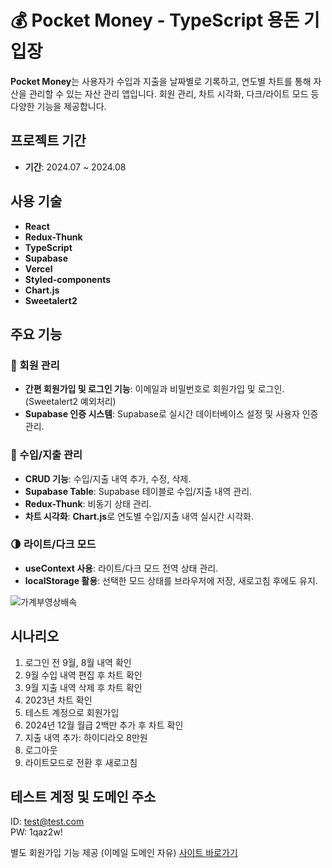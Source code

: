 # 💰 Pocket Money - TypeScript 용돈 기입장

**Pocket Money**는 사용자가 수입과 지출을 날짜별로 기록하고, 연도별 차트를 통해 자산을 관리할 수 있는 자산 관리 앱입니다. 회원 관리, 차트 시각화, 다크/라이트 모드 등 다양한 기능을 제공합니다.

## 프로젝트 기간
- **기간**: 2024.07 ~ 2024.08

## 사용 기술
- **React**
- **Redux-Thunk**
- **TypeScript**
- **Supabase**
- **Vercel**
- **Styled-components**
- **Chart.js**
- **Sweetalert2**

## 주요 기능
### 📱 회원 관리
- **간편 회원가입 및 로그인 기능**: 이메일과 비밀번호로 회원가입 및 로그인. (Sweetalert2 예외처리)
- **Supabase 인증 시스템**: Supabase로 실시간 데이터베이스 설정 및 사용자 인증 관리.

### 💸 수입/지출 관리
- **CRUD 기능**: 수입/지출 내역 추가, 수정, 삭제.
- **Supabase Table**: Supabase 테이블로 수입/지출 내역 관리.
- **Redux-Thunk**: 비동기 상태 관리.
- **차트 시각화**: **Chart.js**로 연도별 수입/지출 내역 실시간 시각화.

### 🌗 라이트/다크 모드
- **useContext 사용**: 라이트/다크 모드 전역 상태 관리.
- **localStorage 활용**: 선택한 모드 상태를 브라우저에 저장, 새로고침 후에도 유지.



![가계부영상배속](https://github.com/user-attachments/assets/61325dad-3337-4a0b-a380-38349fa35a18) 


## 시나리오
1. 로그인 전 9월, 8월 내역 확인
2. 9월 수입 내역 편집 후 차트 확인
3. 9월 지출 내역 삭제 후 차트 확인
4. 2023년 차트 확인
5. 테스트 계정으로 회원가입
6. 2024년 12월 월급 2백만 추가 후 차트 확인
7. 지출 내역 추가: 하이디라오 8만원
8. 로그아웃
9. 라이트모드로 전환 후 새로고침


## 테스트 계정 및 도메인 주소
ID: test@test.com  
PW: 1qaz2w!

별도 회원가입 기능 제공 (이메일 도메인 자유)
[사이트 바로가기](https://pocket-money-4e1cwra36-esjays-projects.vercel.app/)





